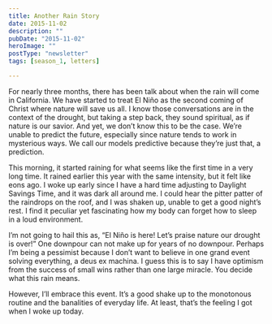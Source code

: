```yaml
---
title: Another Rain Story
date: 2015-11-02
description: ""
pubDate: "2015-11-02"
heroImage: ""
postType: "newsletter"
tags: [season_1, letters]

---
```




For nearly three months, there has been talk about when the rain will come in California. We have started to treat El Niño as the second coming of Christ where nature will save us all. I know those conversations are in the context of the drought, but taking a step back, they sound spiritual, as if nature is our savior. And yet, we don’t know this to be the case. We’re unable to predict the future, especially since nature tends to work in mysterious ways. We call our models predictive because they’re just that, a prediction.

This morning, it started raining for what seems like the first time in a very long time. It rained earlier this year with the same intensity, but it felt like eons ago. I woke up early since I have a hard time adjusting to Daylight Savings Time, and it was dark all around me. I could hear the pitter patter of the raindrops on the roof, and I was shaken up, unable to get a good night’s rest. I find it peculiar yet fascinating how my body can forget how to sleep in a loud environment.

I’m not going to hail this as, “El Niño is here! Let’s praise nature our drought is over!” One downpour can not make up for years of no downpour. Perhaps I’m being a pessimist because I don’t want to believe in one grand event solving everything, a deus ex machina. I guess this is to say I have optimism from the success of small wins rather than one large miracle. You decide what this rain means.

However, I’ll embrace this event. It’s a good shake up to the monotonous routine and the banalities of everyday life. At least, that’s the feeling I got when I woke up today.  

